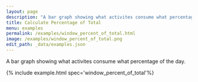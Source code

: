 ```yaml
---
layout: page
description: "A bar graph showing what activites consume what percentage of the day."
title: Calculate Percentage of Total
menu: examples
permalink: /examples/window_percent_of_total.html
image: /examples/window_percent_of_total.png
edit_path: _data/examples.json
---
```


A bar graph showing what activites consume what percentage of the day.

{% include example.html spec='window_percent_of_total'%}
